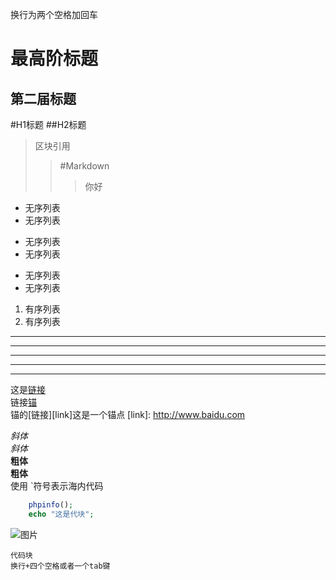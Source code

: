 
 换行为两个空格加回车  
 
最高阶标题
========
第二届标题
--------
#H1标题
##H2标题
>区块引用
>>#Markdown
>>>你好

* 无序列表
* 无序列表
+ 无序列表
+ 无序列表
- 无序列表
- 无序列表
1. 有序列表
2. 有序列表
* * *
***
*****
- - -
--------------------
这是[链接](#link "百度一下你就知道")  
链接[锚](/link/)  
锚的[链接][link]这是一个锚点
[link]: http://www.baidu.com

*斜体*  
_斜体_  
**粗体**  
__粗体__  
使用 \`符号表示海内代码

```php
	phpinfo();
	echo "这是代块";
```
![图片](http://static.zhihu.com/static/revved/img/sticky_header/new_logo.010e8320.png)  

	代码块
	换行+四个空格或者一个tab键
	





